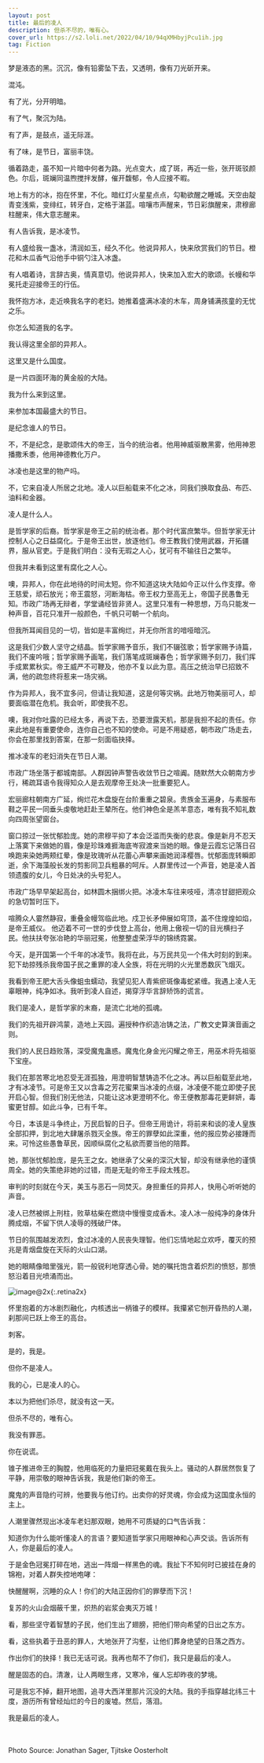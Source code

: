 ```yaml
---
layout: post
title: 最后的凌人
description: 但杀不尽的，唯有心。
cover_url: https://s2.loli.net/2022/04/10/94qXMHbyjPcu1ih.jpg
tag: Fiction
---
```


梦是液态的黑。沉沉，像有铅雾坠下去，又透明，像有刀光斫开来。

混沌。

有了光，分开明暗。

有了气，聚沉为陆。

有了声，是鼓点，遥无际涯。

有了味，是节日，富丽丰饶。

循着路走，虽不知一片暗中何者为路。光点变大，成了斑，再近一些，张开斑驳颜色。尔后，斑斓同温煦搅拌发酵，催开馥郁，令人应接不暇。

地上有方的冰，抱在怀里，不化。暗红灯火星星点点，勾勒欲醒之睡城。天空由靛青变浅紫，变绯红，转牙白，定格于湛蓝。喧嚷市声醒来，节日彩旗醒来，肃穆廊柱醒来，伟大意志醒来。

有人告诉我，是冰凌节。

有人盛给我一盏冰，清润如玉，经久不化。他说异邦人，快来欣赏我们的节日。橙花和木瓜香气沿他手中铜勺注入冰盏。

有人唱着诗，言辞古奥，情真意切。他说异邦人，快来加入宏大的歌颂。长幔和华冕托走迎接帝王的行伍。

我怀抱方冰，走近唤我名字的老妇。她推着盛满冰凌的木车，周身铺满孩童的无忧之乐。

你怎么知道我的名字。

我认得这里全部的异邦人。

这里又是什么国度。

是一片四面环海的黄金般的大陆。

我为什么来到这里。

来参加本国最盛大的节日。

是纪念谁人的节日。

不，不是纪念，是歌颂伟大的帝王，当今的统治者。他用神威驱散黑雾，他用神恩播撒禾黍，他用神德教化万户。

冰凌也是这里的物产吗。

不，它来自凌人所居之北地。凌人以巨船载来不化之冰，同我们换取食品、布匹、油料和金器。

凌人是什么人。

是哲学家的后裔。哲学家是帝王之前的统治者。那个时代富庶繁华。但哲学家无计控制人心之日益腐化。于是帝王出世，放逐他们。帝王教我们使用武器，开拓疆界，服从官吏。于是我们明白：没有无瑕之人心，犹可有不输往日之繁华。

但我并未看到这里有腐化之人心。

噢，异邦人，你在此地待的时间太短。你不知道这块大陆如今正以什么作支撑。帝王慈爱，顽石放光；帝王震怒，河断海枯。帝王权力至高无上，帝国子民愚鲁无知。市政广场再无辩者，学堂诵经皆非贤人。这里只准有一种思想，万鸟只能发一种声音，百花只准开一般颜色，千帆只可朝一个航向。

但我所耳闻目见的一切，皆如是丰富绚烂，并无你所言的喑哑暗沉。

这是我们少数人坚守之结晶。哲学家赐予音乐，我们不辍弦歌；哲学家赐予诗篇，我们不废吟哦；哲学家赐予画笔，我们落笔成斑斓春色；哲学家赐予刻刀，我们挥手成累累秋实。帝王威严不可鞭及，他亦不复以此为意。高压之统治早已招致不满，他的疏忽终将惹来一场灾祸。

作为异邦人，我不宜多问，但请让我知道，这是何等灾祸。此地万物美丽可人，却要面临潜在危机。我会听，即使我不忍。

噢，我对你吐露的已经太多，再说下去，恐要泄露天机，那是我担不起的责任。你来此地是有重要使命，连你自己也不知的使命。可是不用疑惑，朝市政广场走去，你会在那里找到答案，在那一刻面临抉择。

推冰凌车的老妇消失在节日人潮。

市政广场坐落于都城南部。人群因钟声警告收敛节日之喧阗。随默然大众朝南方步行，稀疏耳语令我得知众人是去观摩帝王处决一批重要犯人。

宏丽廊柱朝南方广延，绚烂花木盘旋在台阶重重之碧泉。贵族金玉遍身，与素服布鞋之平民一同垂头虔敬地赶赴王辇所在。他们神色全是羔羊意态，唯有我不知礼数向四周张望窗台。

窗口掠过一张忧郁脸庞。她的肃穆平抑了本会泛滥而失衡的悲哀。像是新月不忍天上落寞下来做她的眉，像是珍珠难捱海底岑寂渡来当她的眼。像是云霞忘记落日召唤跑来染她两颊红晕，像是玫瑰听从花蕾心声攀来画她润泽樱唇。忧郁面庞转瞬即逝，余下海藻般长发的剪影同卫兵粗暴的呵斥。人群里传过一个声音，她是凌人首领遗腹的女儿，今日处决的头号犯人。

市政广场早早架起高台，如林圆木捆绑火把。冰凌木车往来吱哑，清凉甘甜把观众的急切暂时压下。

喧腾众人霎然静寂，重叠金幔驾临此地。戍卫长矛伸展如穹顶，盖不住煌煌如焰，是帝王威仪。
他迈着不可一世的步伐登上高台，他用上傲视一切的目光横扫子民。他扶扶夸张冶艳的华丽冠冕，他整整虚荣浮华的锦绣霓裳。

今天，是开国第一个千年的冰凌节。我将在此，与万民共见一个伟大时刻的到来。犯下劫掠残杀我帝国子民之重罪的凌人全族，将在光明的火光里悉数灰飞烟灭。

我看到帝王肥大舌头像蛆虫蠕动，我望见犯人青紫瘀斑像毒蛇紧缠。我遇上凌人无辜眼神，纯净如冰。我听到凌人自述，揭穿浮华言辞矫饰的谎言。

我们是凌人，是哲学家的末裔，是流亡北地的孤魂。

我们的先祖开辟鸿蒙，造地上天园。遍授种作织造冶铸之法，广教文史算演音画之则。

我们的人民日趋败落，深受魔鬼蛊惑。魔鬼化身金光闪耀之帝王，用巫术将先祖驱下宝座。

我们在那苦寒北地忍受无涯孤独，用澄明智慧铸造不化之冰。再以巨船载至此地，才有冰凌节。可是帝王又以含毒之芳花蜜果当冰凌的点缀，冰凌便不能立即使子民开启心智。但我们别无他法，只能让这冰更澄明不化。帝王便教那毒花更鲜妍，毒蜜更甘醇。如此斗争，已有千年。

今日，本该是斗争终止，万民启智的日子。但帝王用诡计，将前来和谈的凌人皇族全部扣押，到北地大肆屠杀戮灭全族。帝王的罪孽如此深重，他的报应势必接踵而来。可怜这些愚鲁草民，因顺纵腐化之私欲而要当他的陪葬。

她，那张忧郁脸庞，是先王之女。她继承了父亲的深沉大智，却没有继承他的谨慎周全。她的失策绝非她的过错，而是无耻的帝王手段太残忍。

审判的时刻就在今天，美玉与恶石一同焚灭。身担重任的异邦人，快用心听听她的声音。

凌人已然被绑上刑柱，败草枯柴在燃烧中慢慢变成香木。凌人冰一般纯净的身体升腾成烟，不留下供人凌辱的残破尸体。

节日的氛围越发浓烈，食过冰凌的人民丧失理智。他们忘情地起立欢呼，覆灭的预兆是青烟盘旋在天际的火山口湖。

她的眼睛像暗里强光，箭一般锐利地穿透心骨。她的嘱托饱含着炽烈的愤怒，那愤怒沿着目光喷涌而出。

![image@2x](https://s2.loli.net/2022/04/10/Ahb83noGT7fSPM2.jpg){:.retina2x}

怀里抱着的方冰剧烈融化，内核透出一柄锥子的模样。我攥紧它刨开昏热的人潮，刹那间已跃上帝王的高台。

刺客。

是的，我是。

但你不是凌人。

我的心，已是凌人的心。

本以为把他们杀尽，就没有这一天。

但杀不尽的，唯有心。

我没有罪恶。

你在说谎。

锥子推进帝王的胸膛，他用临死的力量把冠冕戴在我头上。骚动的人群居然恢复了平静，用崇敬的眼神告诉我，我是他们新的帝王。

魔鬼的声音隐约可辨，他要我与他订约。出卖你的好灵魂，你会成为这国度永恒的主上。

人潮里骤然现出冰凌车老妇那双眼，她用不可质疑的口气告诉我：

知道你为什么能听懂凌人的言语？要知道哲学家只用眼神和心声交谈。告诉所有人，你是最后的凌人。

于是金色冠冕打碎在地，逃出一阵烟一样黑色的魂。我扯下不知何时已披挂在身的锦袍，对着人群失控地咆哮：

快醒醒啊，沉睡的众人！你们的大陆正因你们的罪孽而下沉！

复苏的火山会烟蔽千里，炽热的岩浆会夷灭万城！

看，那些坚守着智慧的子民，他们生出了翅膀，把他们带向希望的日出之东方。

看，这些执着于丑恶的罪人，大地张开了沟壑，让他们葬身绝望的日落之西方。

作出你们的抉择！我已无话可说。我再也帮不了你们，我只是最后的凌人。

醒是固态的白。清澈，让人两眼生疼，又寒冷，催人忘却昨夜的梦境。

可是我忘不掉，翻开地图，追寻大西洋里那片沉没的大陆。我的手指穿越北纬三十度，游历所有曾经灿烂的今日的废墟。然后，落泪。

我是最后的凌人。

&emsp;  
&emsp;  
Photo Source: Jonathan Sager, Tjitske Oosterholt

